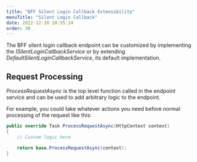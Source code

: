 ```yaml
---
title: "BFF Silent Login Callback Extensibility"
menuTitle: "Silent Login Callback"
date: 2022-12-30 10:55:24
order: 30
---
```


The BFF silent login callback endpoint can be customized by implementing the *ISilentLoginCallbackService* or by extending *DefaultSilentLoginCallbackService*, its default implementation.

## Request Processing
*ProcessRequestAsync* is the top level function called in the endpoint service and can be used to add arbitrary logic to the endpoint.

For example, you could take whatever actions you need before normal processing of the request like this:

```csharp
public override Task ProcessRequestAsync(HttpContext context)
{
    // Custom logic here

    return base.ProcessRequestAsync(context);
}
```
